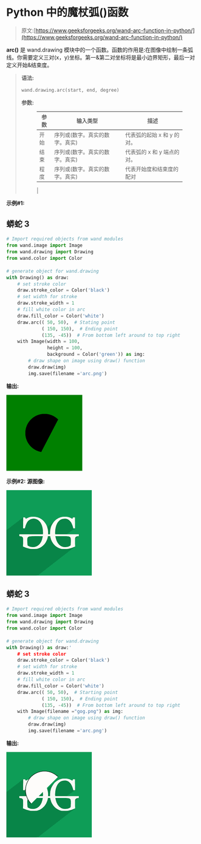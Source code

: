 # Python 中的魔杖弧()函数

> 原文:[https://www.geeksforgeeks.org/wand-arc-function-in-python/](https://www.geeksforgeeks.org/wand-arc-function-in-python/)

**arc()** 是 wand.drawing 模块中的一个函数。函数的作用是:在图像中绘制一条弧线。你需要定义三对(x，y)坐标。第一&第二对坐标将是最小边界矩形，最后一对定义开始&结束度。

> **语法:**
> 
> ```py
> wand.drawing.arc(start, end, degree)
> ```
> 
> **参数:**
> 
> <figure class="table">
> 
> | 参数 | 输入类型 | 描述 |
> | --- | --- | --- |
> | 开始 | 序列或(数字。真实的数字。真实) | 代表弧的起始 x 和 y 的对。 |
> | 结束 | 序列或(数字。真实的数字。真实) | 代表弧的 x 和 y 端点的对。 |
> | 程度 | 序列或(数字。真实的数字。真实) | 代表开始度和结束度的配对
>  |
> 
> </figure>

**示例#1:**

## 蟒蛇 3

```py
# Import required objects from wand modules
from wand.image import Image
from wand.drawing import Drawing
from wand.color import Color

# generate object for wand.drawing
with Drawing() as draw:
    # set stroke color
    draw.stroke_color = Color('black')
    # set width for stroke
    draw.stroke_width = 1
    # fill white color in arc
    draw.fill_color = Color('white')
    draw.arc(( 50, 50),  # Stating point
             ( 150, 150),  # Ending point
             (135, -45))  # From bottom left around to top right
    with Image(width = 100,
               height = 100,
               background = Color('green')) as img:
        # draw shape on image using draw() function
        draw.draw(img)
        img.save(filename ='arc.png')
```

**输出:**

![](img/c7afdfd9068a1fbee66e19ec1e07aa93.png)

**示例#2:**
**源图像:**

![](img/75df7ee97da650a12f67d7ec06786013.png)

## 蟒蛇 3

```py
# Import required objects from wand modules
from wand.image import Image
from wand.drawing import Drawing
from wand.color import Color

# generate object for wand.drawing
with Drawing() as draw:'
    # set stroke color
    draw.stroke_color = Color('black')
    # set width for stroke
    draw.stroke_width = 1
    # fill white color in arc
    draw.fill_color = Color('white')
    draw.arc(( 50, 50),  # Starting point
             ( 150, 150),  # Ending point
             (135, -45))  # From bottom left around to top right
    with Image(filename ="gog.png") as img:
        # draw shape on image using draw() function
        draw.draw(img)
        img.save(filename ='arc.png')
```

**输出:**

![](img/b4cf5fa9714a582a73d2c181d756f802.png)